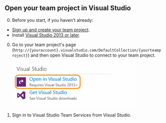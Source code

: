 ##	Open your team project in Visual Studio

0. Before you start, if you haven't already:

 * [Sign up and create your team project](../../setup-admin/team-services/sign-up-for-visual-studio-team-services.md).
 * Install [Visual Studio 2013 or later](https://www.visualstudio.com/downloads).

0. Go to your team project's page 
(```http://{youraccount}.visualstudio.com/DefaultCollection/{yourteamproject}```)
and then open Visual Studio to connect to your team project.

	![On your team project overview page, click Open in Visual Studio](../../_shared/_img/GoHomeOpenInVisualStudio.png)

0. Sign in to Visual Studio Team Services from Visual Studio. 
